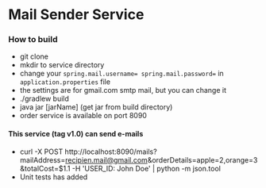 # Mail Sender Service
### How to build
- git clone
- mkdir to service directory
- change your ```spring.mail.username=
                 spring.mail.password=```
                 in ```application.properties``` file
- the settings are for gmail.com smtp mail, but you can change it
- ./gradlew build
- java jar [jarName] (get jar from build directory)
- order service is available on port 8090

#### This service (tag v1.0) can send e-mails

- curl -X POST http://localhost:8090/mails?mailAddress=recipien.mail@gmail.com&orderDetails=apple=2,orange=3&totalCost=$1.1 -H 'USER_ID: John Doe'  | python -m json.tool
- Unit tests has added


